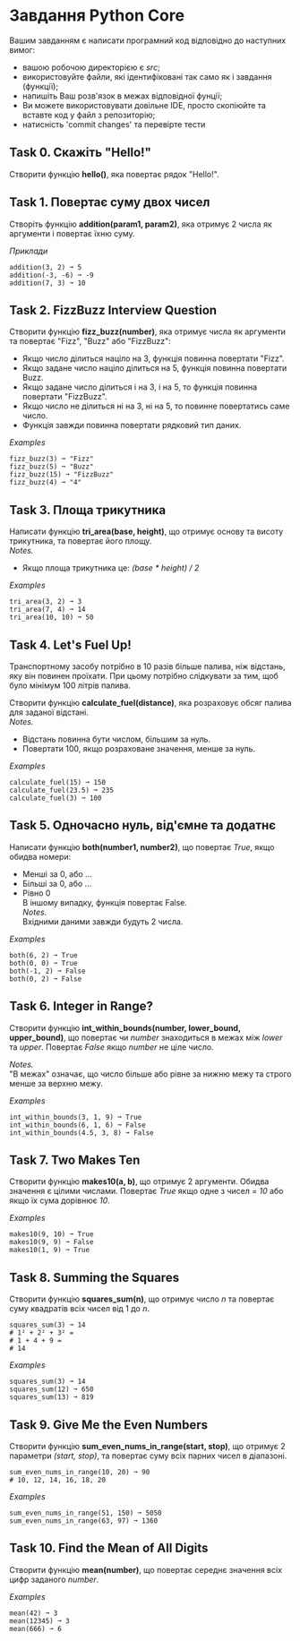# Завдання Python Core
Вашим завданням є написати програмний код відповідно до наступних вимог:
- вашою робочою директорією є *src*;
- використовуйте файли, які ідентифіковані так само як і завдання (функції); 
- напишіть Ваш розв'язок в межах відповідної фунції;
- Ви можете використовувати довільне IDE, просто скопіюйте та вставте код у файл з репозиторію;
- натисність 'commit changes' та перевірте тести

## Task 0. Скажіть "Hello!"
Створити функцію **hello()**, яка повертає рядок "Hello!".

## Task 1. Повертає суму двох чисел
Створіть функцію **addition(param1, param2)**, яка отримує 2 числа як аргументи і повертає їхню суму.  

*Приклади*
```plaintext
addition(3, 2) ➞ 5
addition(-3, -6) ➞ -9
addition(7, 3) ➞ 10
```
    
## Task 2. FizzBuzz Interview Question
Створити функцію **fizz_buzz(number)**, яка отримує числа як аргументи та повертає "Fizz", "Buzz" або "FizzBuzz":
- Якщо число ділиться націло на 3, функція повинна повертати "Fizz".
- Якщо задане число націло ділиться на 5, функція повинна повертати Buzz.
- Якщо задане число ділиться і на 3, і на 5, то функція повинна повертати "FizzBuzz".
- Якщо число не ділиться ні на 3, ні на 5, то повинне повертатись саме число.
- Функція завжди повинна повертати рядковий тип даних.

*Examples*
```plaintext
fizz_buzz(3) ➞ "Fizz"
fizz_buzz(5) ➞ "Buzz"
fizz_buzz(15) ➞ "FizzBuzz"
fizz_buzz(4) ➞ "4"
```
    
## Task 3. Площа трикутника
Написати функцію **tri_area(base, height)**, що отримує основу та висоту трикутника, та повертає його площу.  
*Notes.*
- Якщо площа трикутника це: *(base * height) / 2*

*Examples*
```plaintext
tri_area(3, 2) ➞ 3
tri_area(7, 4) ➞ 14
tri_area(10, 10) ➞ 50
```
    
## Task 4. Let's Fuel Up!
Транспортному засобу потрібно в 10 разів більше палива, ніж відстань, яку він повинен проїхати. 
При цьому потрібно слідкувати за тим, щоб було мінімум 100 літрів палива.

Створити функцію **calculate_fuel(distance)**, яка розраховує обсяг палива для заданої відстані.  
*Notes.*  
- Відстань повинна бути числом, більшим за нуль.
- Повертати 100, якщо розраховане значення, менше за нуль.

*Examples*
```plaintext
calculate_fuel(15) ➞ 150
calculate_fuel(23.5) ➞ 235
calculate_fuel(3) ➞ 100
```

## Task 5. Одночасно нуль, від'ємне та додатнє
Написати функцію **both(number1, number2)**, що повертає *True*, якщо обидва номери:
- Менші за 0, або ...
- Більші за 0, або ...
- Рівно 0  
В іншому випадку, функція повертає False.  
*Notes.*  
Вхідними даними завжди будуть 2 числа.

*Examples*
```plaintext
both(6, 2) ➞ True
both(0, 0) ➞ True
both(-1, 2) ➞ False
both(0, 2) ➞ False
```

## Task 6. Integer in Range?
Створити функцію **int_within_bounds(number, lower_bound, upper_bound)**, 
що повертає чи *number* знаходиться в межах між *lower* та *upper*. 
Повертає *False* якщо *number* не ціле число.  

*Notes.*  
"В межах" означає, що число більше або рівне за нижню межу та строго менше за верхню межу.

*Examples*
```plaintext
int_within_bounds(3, 1, 9) ➞ True
int_within_bounds(6, 1, 6) ➞ False
int_within_bounds(4.5, 3, 8) ➞ False
```

## Task 7. Two Makes Ten
Створити функцію **makes10(a, b)**, що отримує 2 аргументи. Обидва значення є цілими числами. Повертає *True* якщо одне з чисел = *10* або якщо їх сума дорівнює *10*.

*Examples*
```plaintext
makes10(9, 10) ➞ True
makes10(9, 9) ➞ False
makes10(1, 9) ➞ True
```

## Task 8. Summing the Squares
Створити функцію **squares_sum(n)**, що отримує число *n* та повертає суму квадратів всіх чисел від 1 до *n*.
```plaintext
squares_sum(3) ➞ 14
# 1² + 2² + 3² =
# 1 + 4 + 9 =
# 14
```

*Examples*
```plaintext
squares_sum(3) ➞ 14
squares_sum(12) ➞ 650
squares_sum(13) ➞ 819
```

## Task 9. Give Me the Even Numbers
Створити функцію **sum_even_nums_in_range(start, stop)**, що отримує 2 параметри *(start, stop)*, та повертає суму всіх парних чисел в діапазоні.
```plaintext
sum_even_nums_in_range(10, 20) ➞ 90
# 10, 12, 14, 16, 18, 20
```
*Examples*
```plaintext
sum_even_nums_in_range(51, 150) ➞ 5050
sum_even_nums_in_range(63, 97) ➞ 1360
```

## Task 10. Find the Mean of All Digits
Створити функцію **mean(number)**, що повертає середнє значення всіх цифр заданого *number*.

*Examples*
```plaintext
mean(42) ➞ 3
mean(12345) ➞ 3
mean(666) ➞ 6
```


